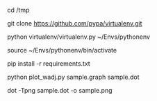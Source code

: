 cd /tmp

git clone https://github.com/pypa/virtualenv.git

python virtualenv/virtualenv.py ~/Envs/pythonenv

source ~/Envs/pythonenv/bin/activate

pip install -r requirements.txt

python plot_wadj.py sample.graph sample.dot

dot -Tpng sample.dot -o sample.png
